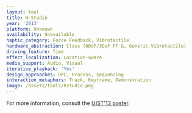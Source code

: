 ```yaml
---
layout: tool
title: H-Studio
year: '2013'
platform: Unknown
availability: Unavailable
haptic_category: Force Feedback, Vibrotactile
hardware_abstraction: Class (6DoF/3DoF FF &, Generic Vibrotactile)
driving_feature: Time
effect_localization: Location-aware
media_support: Audio, Visual
iterative_playback: 'Yes'
design_approaches: DPC, Process, Sequencing
interaction_metaphors: Track, Keyframe, Demonstration
image: /assets/tools/hstudio.png
---
```

For more information, consult the [UIST'13 poster](https://doi.org/10.1145/2508468.2514721).
